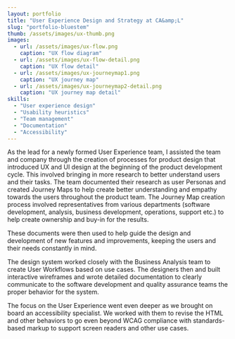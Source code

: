 ```yaml
---
layout: portfolio
title: "User Experience Design and Strategy at CA&amp;L"
slug: "portfolio-bluestem"
thumb: /assets/images/ux-thumb.png
images:
  - url: /assets/images/ux-flow.png
    caption: "UX flow diagram"
  - url: /assets/images/ux-flow-detail.png
    caption: "UX flow detail"
  - url: /assets/images/ux-journeymap1.png
    caption: "UX journey map"
  - url: /assets/images/ux-journeymap2-detail.png
    caption: "UX journey map detail"
skills:
  - "User experience design"
  - "Usability heuristics"
  - "Team management"
  - "Documentation"
  - "Accessibility"
---
```

<p>As the lead for a newly formed User Experience team, I assisted the team and company through the creation of processes for product design that introduced UX and UI design at the beginning of the product development cycle. This involved bringing in more research to better understand users and their tasks. The team documented their research as user Personas and created Journey Maps to help create better understanding and empathy towards the users throughout the product team. The Journey Map creation process involved representatives from various departments (software development, analysis, business development, operations, support etc.) to help create ownership and buy-in for the results.</p>
<p>These documents were then used to help guide the design and development of new features and improvements, keeping the users and their needs constantly in mind.</p>
<p>The design system worked closely with the Business Analysis team to create User Workflows based on use cases. The designers then and built interactive wireframes and wrote detailed documentation to clearly communicate to the software development and quality assurance teams the proper behavior for the system.</p>
<p>The focus on the User Experience went even deeper as we brought on board an accessibility specialist. We worked with them to revise the HTML and other behaviors to go even beyond WCAG compliance with standards-based markup to support screen readers and other use cases.</p>
